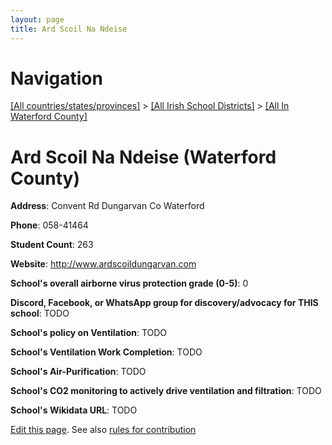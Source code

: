 ```yaml
---
layout: page
title: Ard Scoil Na Ndeise
---
```

# Navigation

[[All countries/states/provinces]](../../..) > [[All Irish School Districts]](../..) > [[All In Waterford County]](..)

# Ard Scoil Na Ndeise (Waterford County)

**Address**: Convent Rd Dungarvan Co Waterford

**Phone**: 058-41464

**Student Count**: 263

**Website**: <http://www.ardscoildungarvan.com>

**School's overall airborne virus protection grade (0-5)**: 0

**Discord, Facebook, or WhatsApp group for discovery/advocacy for THIS school**: TODO

**School's policy on Ventilation**: TODO

**School's Ventilation Work Completion**: TODO

**School's Air-Purification**: TODO

**School's CO2 monitoring to actively drive ventilation and filtration**: TODO

**School's Wikidata URL**: TODO


[Edit this page](https://github.com/ventilate-schools/Ireland/edit/main/./Waterford_County/Ard_Scoil_Na_Ndeise.md). See also [rules for contribution](../../../contribution-rules/)